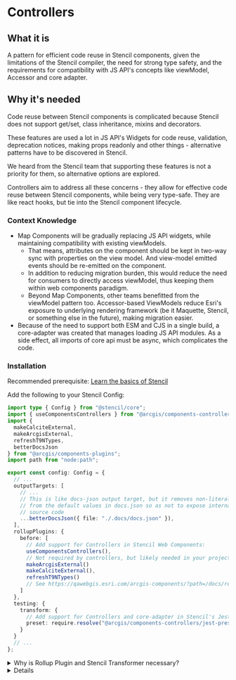 # Controllers

## What it is

A pattern for efficient code reuse in Stencil components, given the limitations
of the Stencil compiler, the need for strong type safety, and the requirements
for compatibility with JS API's concepts like viewModel, Accessor and core
adapter.

## Why it's needed

Code reuse between Stencil components is complicated because Stencil does not
support get/set, class inheritance, mixins and decorators.

These features are used a lot in JS API's Widgets for code reuse, validation,
deprecation notices, making props readonly and other things - alternative
patterns have to be discovered in Stencil.

We heard from the Stencil team that supporting these features is not a priority
for them, so alternative options are explored.

Controllers aim to address all these concerns - they allow for effective code
reuse between Stencil components, while being very type-safe. They are like
react hooks, but tie into the Stencil component lifecycle.

### Context Knowledge

- Map Components will be gradually replacing JS API widgets, while
  maintaining compatibility with existing viewModels.
  - That means, attributes on the component should be kept in two-way sync with
    properties on the view model. And view-model emitted events should be
    re-emitted on the component.
  - In addition to reducing migration burden, this would reduce the need for
    consumers to directly access viewModel, thus keeping them within web
    components paradigm.
  - Beyond Map Components, other teams benefitted from the viewModel pattern too.
    Accessor-based ViewModels reduce Esri's exposure to underlying rendering
    framework (be it Maquette, Stencil, or something else in the future), making
    migration easier.
- Because of the need to support both ESM and CJS in a single build, a
  core-adapter was created that manages loading JS API modules. As a side
  effect, all imports of core api must be async, which complicates the code.

### Installation

Recommended prerequisite: [Learn the basics of Stencil](https://stenciljs.com/docs/introduction)

Add the following to your Stencil Config:

```ts
import type { Config } from "@stencil/core";
import { useComponentsControllers } from "@arcgis/components-controllers/dist/plugins";
import {
  makeCalciteExternal,
  makeArcgisExternal,
  refreshT9NTypes,
  betterDocsJson
} from "@arcgis/components-plugins";
import path from "node:path";

export const config: Config = {
  // ...
  outputTargets: [
    // ...
    // This is like docs-json output target, but it removes non-literal values
    // from the default values in docs.json so as not to expose internal
    // source code
    ...betterDocsJson({ file: "./.docs/docs.json" }),
  ],
  rollupPlugins: {
    before: [
      // Add support for Controllers in Stencil Web Components:
      useComponentsControllers(),
      // Not required by controllers, but likely needed in your project:
      makeArcgisExternal()
      makeCalciteExternal(),
      refreshT9NTypes()
      // See https://qawebgis.esri.com/arcgis-components/?path=/docs/references-stencil-development-framework--docs#stencil-build-configuration
    ]
  },
  testing: {
    transform: {
      // Add support for Controllers and core-adapter in Stencil's Jest tests:
      preset: require.resolve("@arcgis/components-controllers/jest-preset"),
    }
  }
  // ...
};
```

<details>
<summary>Why is Rollup Plugin and Stencil Transformer necessary?</summary>

Each component that is using Controllers forwards all lifecycle hooks to the
controller manager:

```tsx
// Just an example. Actual code differs.
connectedCallback(): void {
  this.manager.hostConnected();
}
disconnectedCallback(): void {
  this.manager.hostDisconnected();
}
async componentWillLoad(): Promise<void> {
  await this.manager.hostLoad();
}
componentDidLoad(): void {
  this.manager.hostLoaded();
}
async componentWillUpdate(): Promise<void> {
  await this.manager.hostUpdate();
}
componentDidUpdate(): void {
  this.manager.hostUpdated();
}
```

> note, the above members must be methods, not arrow functions, because Stencil
> Compiler parses the AST looking for methods

Since component is giving all control over the lifecycle to the controller, and
the controller is the code we control, we can add any logic we want, and make
changes, without being constrained by the Stencil Compiler.

Since the above members are the same for every component that uses controller,
a build-time Rollup plugin was developed that automatically adds the above code
to any Stencil component that uses controller. This reduces boilerplate
considerably.

If component needs to use lifecycle hooks, it can define them like it normally
does, and the plugin will merge the code automatically. Component is also
encouraged to encapsulate it's lifecycle logic into a controller, reducing the
readability issue of having a large component do many things. This is similar to
the best practices around custom React hooks.

---

Besides that, the plugin allows Controller to set dynamic watchers, as well as
adds get/set support in Stencil.

---

Additionally, while Rollup plugins are run during development, production, and
end-to-end tests, Rollup is not used by Stencil during unit tests. To correctly
support controllers in those, a small Jest transformer is necessary.

</details>

<details>

### How it's used

Picking an `arcgis-home` from map components as an example:

```tsx
const useHomeViewModel = makeViewModelController(newWidgetsHomeHomeViewModel);
export class Home implements Use<typeof useHomeViewModel> {
  manager: ControllerManager<this> = useControllerManager(this);
  reactiveUtils = load(importCoreReactiveUtils);
  viewModel = useHomeViewModel(this);
  disconnect = useHandles("disconnect");
  messages = useT9n<HomeStrings>();

  @Prop() viewpoint = this.viewModel.viewpoint;
}
```

`useControllerManager(this)` is the one that binds all controllers together to Stencil
lifecycle hooks.

`load(...)` is a controller that wraps core-adapter in a way that it can be used
within the component without having to deal with promises.

`const useHomeViewModel = makeViewModelController(newWidgetsHomeHomeViewModel)`
and later `viewModel = useHomeViewModel(this)` loads a given view model, and
does two way binding between props on the component and view model properties,
as well as re-emits viewModel's events on the component.

Accessing `this.viewModel.viewpoint` sets up a two-way binding between the
viewModel and the component for a given property. It also removes the need for
explicitly specifying prop type, as type is received from the viewModel prop
type.

With the above configuration, you can now use the following in your component:

```tsx
  componentWillLoad() {
    this.disconnect.addHandles(
      this.reactiveUtils.watch(
        ()=>this.viewpoint,
        (viewpoint) => console.log('viewpoint changed', viewpoint);
      )
    )
  }
```

You might have noticed that we didn't add `extend Accessor` or call Accessor
decorators like `@subclass`/`@property`, yet reactiveUtils works just fine.
Controller Manager adds `reactiveUtils` integration in a way that is compatible
with the Stencil Compiler.

## Benefits of Controllers

See how much of a difference Controllers make by comparing these
[3 implementations of the `arcgis-home` component](https://devtopia.esri.com/WebGIS/arcgis-web-components/tree/maxpatiiuk/controllers-example/packages/map-components/src/components/home#readme).

- A component that just wraps a JS API widget is **93** lines of code.
- Implementing
  the component natively without Controllers is **159** lines of code.
- Using
  controllers, same work can be done in just **63** lines of code 🥳.

That's right,
implementing the component with Controllers takes less code than just wrapping
the JS API widget!

Less code is not the only benefit of Controllers. See the full list:

- Extract away business logic, especially if it's related to Stencil's
  lifecycle.
  - This also makes it easy to test business logic in isolation from the component
  - Deduplicate code between components
- Adds `Accessor` and `reactiveUtils` integration to Stencil
- Adds get/set support to Stencil, readonly properties, sync methods, and the
  ability to set dynamic watchers.
- Controllers await promises behind the scenes, letting you write code that
  treats promises as if they are already resolved
- Catch & prevent bugs, thanks to strong type-safety, and "pit-of-success"
  design of controllers.
- Provide an optional `destroy()` lifecycle method for destructor logic that
  must be done only once (web components have a `disconnectedCallback` but it
  can be called several times, each time component is disconnected after being
  re-connected)

## How Controllers are Defined & Example Usages

To learn how to use Controllers, and to see all of their powerful capabilities,
take a look at the [progressive Controllers tutorial](./1.functional.tsx).

Have feedback, questions or need help? [Make a post in this GitHub Discussion](https://devtopia.esri.com/WebGIS/arcgis-web-components/discussions/711).

## TypeScript type checking and safety

By providing "this" to a controller, it can check that the class contains all
required members. For example, `viewModel` checks that each view model prop is
present on the component, and otherwise emits a type error.

```ts
  // HomeViewModel has "goToOverride" property.
  // useHomeViewModel(this) ensures you have it defined on the component.
  // this.viewModel.prop adds two-way binding between Stencil's prop and
  // viewModel's property
  @Prop() goToOverride = this.viewModel.goToOverride
```

You may have noticed that the component above has this declaration:

```ts
export class Home implements Use<typeof useHomeViewModel> {
  /* ... */
}
```

The `implements Use<typeof useHomeViewModel>` in class
definition is completely optional - TypeScript catches all errors even without
it. It's only needed to improve DX (it makes error messages better).

Controllers can also require another controller to be present on the component,
and emit a TypeScript error otherwise

### disconnectedCallback vs destroy()

JS API Widgets were build with a `destroy()` method in mind, and the idea that
once something is destroyed, it's not supposed to be used again. Web Components
don't have a `destroy()` method. They have a `disconnectedCallback`, which is
called when the component is removed from the DOM - but, it could be reconnected
back at any point.

A lot of component cleanup logic should only be done once, rather than
on each disconnect. Also, existing JS API's Widgets were build with that in
mind. A permanent `destroy()` is necessary in such cases.

If your component needs `destroy()` callback, you can opt-in like this
(it is optional):

```ts
/**
 * If true, the component will not be destroyed automatically when it is
 * disconnected from the document. This is useful when you want to move the
 * component to a different place on the page, or temporary hide it. If this
 * is set, make sure to call the \`destroy\` method when you are done to prevent
 * memory leaks.
 */
@Prop() autoDestroyDisabled = false;

/** Permanently destroy the component */
@Method()
async destroy(): Promise<void> {
  await this.manager.destroy();
}
```

If disconnect happens, and `autoDestroyDisabled` is `false` (which is the
default), destroy is called automatically. Otherwise, it's user's responsibility
to manually call destroy when appropriate to avoid memory leaks.

If you do not define the above, but try to use a controller with `destroy()`
lifecycle event, you will receive an error with helpful instructions.

## Examples

To learn how to use Controllers, and to see all of their powerful capabilities,
take a look at the [progressive Controllers tutorial](./1.functional.tsx).

Have feedback, questions or need help? [Make a post in this GitHub Discussion](https://devtopia.esri.com/WebGIS/arcgis-web-components/discussions/711).
